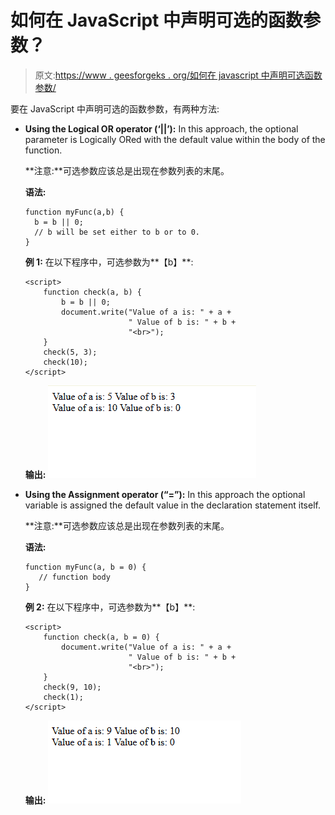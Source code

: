 # 如何在 JavaScript 中声明可选的函数参数？

> 原文:[https://www . geesforgeks . org/如何在 javascript 中声明可选函数参数/](https://www.geeksforgeeks.org/how-to-declare-the-optional-function-parameters-in-javascript/)

要在 JavaScript 中声明可选的函数参数，有两种方法:

*   **Using the Logical OR operator (‘||’):**
    In this approach, the optional parameter is Logically ORed with the default value within the body of the function.

    **注意:**可选参数应该总是出现在参数列表的末尾。

    **语法:**

    ```
    function myFunc(a,b) {
      b = b || 0;
      // b will be set either to b or to 0.
    }

    ```

    **例 1:** 在以下程序中，可选参数为**【b】**:

    ```
    <script>
        function check(a, b) {
            b = b || 0;
            document.write("Value of a is: " + a +
                           " Value of b is: " + b +
                           "<br>");
        }
        check(5, 3);
        check(10); 
    </script>
    ```

    **输出:**
    ![](img/af75b32c6361399f560a0885390dc5dd.png)

*   **Using the Assignment operator (“=”):**
    In this approach the optional variable is assigned the default value in the declaration statement itself.

    **注意:**可选参数应该总是出现在参数列表的末尾。

    **语法:**

    ```
    function myFunc(a, b = 0) {
       // function body
    }
    ```

    **例 2:** 在以下程序中，可选参数为**【b】**:

    ```
    <script>
        function check(a, b = 0) {
            document.write("Value of a is: " + a + 
                           " Value of b is: " + b + 
                           "<br>");
        }
        check(9, 10);
        check(1); 
    </script>
    ```

    **输出:**
    ![](img/edf04528e9e916c19d45d8a46aeb9b13.png)
